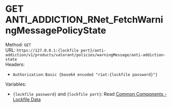 <!-- This file is automatically generated! Do not edit it directly! See https://github.com/techchrism/valorant-api-docs/blob/trunk/contributing.md for more information. -->

# GET ANTI_ADDICTION_RNet_FetchWarningMessagePolicyState

Method: `GET`  
URL: `https://127.0.0.1:{lockfile port}/anti-addiction/v1/products/valorant/policies/warningMessage/anti-addiction-state`  
Headers:
 - `Authorization`: `Basic {base64 encoded "riot:{lockfile password}"}`

Variables:
 - `{lockfile password}` and `{lockfile port}`: Read [Common Components - Lockfile Data](../common-components.md#lockfile-data)


